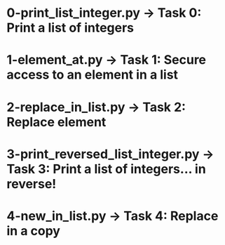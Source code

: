 # 0-print_list_integer.py -> Task 0: Print a list of integers
# 1-element_at.py -> Task 1: Secure access to an element in a list
# 2-replace_in_list.py -> Task 2: Replace element
# 3-print_reversed_list_integer.py -> Task 3: Print a list of integers... in reverse!
# 4-new_in_list.py -> Task 4: Replace in a copy